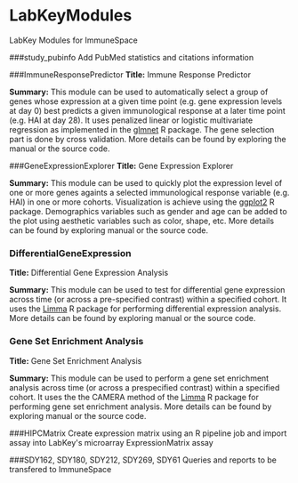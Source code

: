 LabKeyModules
=============

LabKey Modules for ImmuneSpace

###study_pubinfo
Add PubMed statistics and citations information

###ImmuneResponsePredictor
**Title:** Immune Response Predictor

**Summary:** This module can be used to automatically select a group of genes whose expression at a given time point (e.g. gene expression levels at day 0) best predicts a given immunological response at a later time point (e.g. HAI at day 28).
It uses penalized linear or logistic multivariate regression as implemented in the [glmnet](http://cran.r-project.org/web/packages/glmnet/index.html) R package. The gene selection part is done by cross validation. More details can be found by exploring the manual or the source code.

###GeneExpressionExplorer
**Title:** Gene Expression Explorer

**Summary:** This module can be used to quickly plot the expression level of one or more genes againts a selected immunological response variable (e.g. HAI) in one or more cohorts. Visualization is achieve using the [ggplot2](http://cran.r-project.org/web/packages/ggplot2/index.html) R package. Demographics variables such as gender and age can be added to the plot using aesthetic variables such as color, shape, etc. More details can be found by exploring manual or the source code.

### DifferentialGeneExpression 
**Title:** Differential Gene Expression Analysis

**Summary:** This module can be used to test for differential gene expression across time (or across a pre-specified contrast) within a specified cohort. It uses the [Limma](http://www.bioconductor.org/packages/release/bioc/html/limma.html) R package for performing differential expression analysis. More details can be found by exploring manual or the source code. 

### Gene Set Enrichment Analysis
**Title:** Gene Set Enrichment Analysis

**Summary:** This module can be used to perform a gene set enrichment analysis across time (or across a prespecified contrast) within a specified cohort. It uses the the CAMERA method of the [Limma](http://www.bioconductor.org/packages/release/bioc/html/limma.html) R package for performing gene set enrichment analysis. More details can be found by exploring manual or the source code.

###HIPCMatrix
Create expression matrix using an R pipeline job and import assay into LabKey's microarray ExpressionMatrix assay

###SDY162, SDY180, SDY212, SDY269, SDY61
Queries and reports to be transfered to ImmuneSpace

